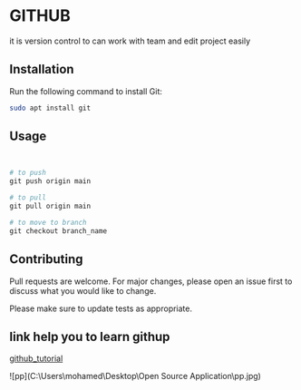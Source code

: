 # GITHUB

it is version control to can work with team and edit project easily
## Installation

Run the following command to install Git:

```bash
sudo apt install git
```

## Usage

```python


# to push 
git push origin main

# to pull
git pull origin main

# to move to branch
git checkout branch_name
```

## Contributing
Pull requests are welcome. For major changes, please open an issue first to discuss what you would like to change.

Please make sure to update tests as appropriate.

## link help you to learn githup
[github_tutorial](https://www.youtube.com/watch?v=ACOiGZoqC8w&list=PLDoPjvoNmBAw4eOj58MZPakHjaO3frVMF&index=1&ab_channel=ElzeroWebSchool)

![pp](C:\Users\mohamed\Desktop\Open Source Application\pp.jpg)